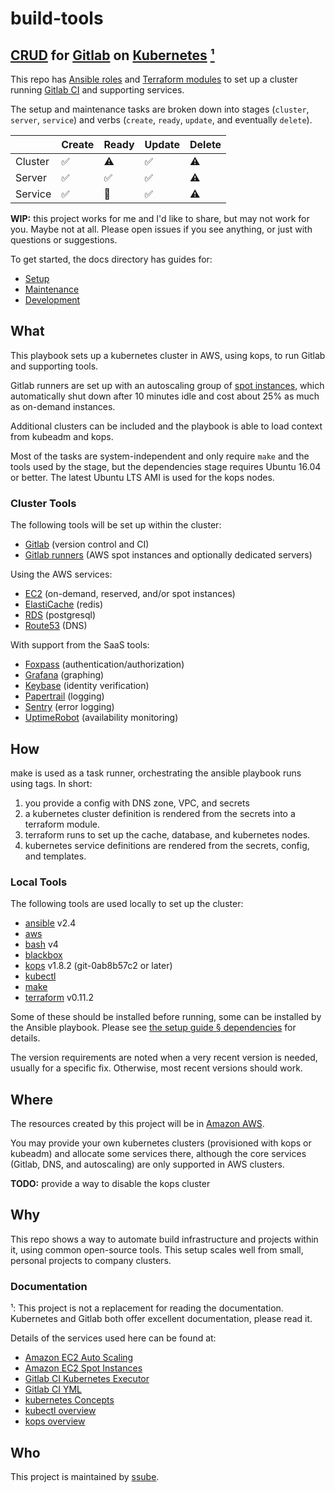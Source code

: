 # build-tools

## [CRUD](https://en.wikipedia.org/wiki/Create,_read,_update_and_delete) for [Gitlab](https://about.gitlab.com/) on [Kubernetes](https://kubernetes.io/) [¹](#documentation)

This repo has [Ansible roles](http://docs.ansible.com/ansible/latest/playbooks_reuse_roles.html) and
[Terraform modules](https://www.terraform.io/docs/modules/usage.html) to set up a cluster running
[Gitlab CI](https://docs.gitlab.com/ee/ci/) and supporting services.

The setup and maintenance tasks are broken down into stages (`cluster`, `server`, `service`) and
verbs (`create`, `ready`, `update`, and eventually `delete`).

|         | Create |  Ready | Update |  Delete |
| ------- | ------ | ------ | ------ | ------- |
| Cluster |     ✅ |    ⚠  |     ✅ |     ⚠ |
|  Server |     ✅ |    ✅  |     ✅ |     ⚠ |
| Service |     ✅ |    🚫  |     ✅ |     ⚠ |

**WIP:** this project works for me and I'd like to share, but may not work for you. Maybe not at all.
Please open issues if you see anything, or just with questions or suggestions.

To get started, the docs directory has guides for:

- [Setup](docs/setup.md)
- [Maintenance](docs/maintenance.md)
- [Development](docs/development.md)

## What

This playbook sets up a kubernetes cluster in AWS, using kops, to run Gitlab and supporting tools.

Gitlab runners are set up with an autoscaling group of [spot instances](https://aws.amazon.com/ec2/spot/), which
automatically shut down after 10 minutes idle and cost about 25% as much as on-demand instances.

Additional clusters can be included and the playbook is able to load context from kubeadm and kops.

Most of the tasks are system-independent and only require `make` and the tools used by the stage, but the
dependencies stage requires Ubuntu 16.04 or better. The latest Ubuntu LTS AMI is used for the kops nodes.

### Cluster Tools

The following tools will be set up within the cluster:

- [Gitlab](https://about.gitlab.com/) (version control and CI)
- [Gitlab runners](https://docs.gitlab.com/runner/) (AWS spot instances and optionally dedicated servers)

Using the AWS services:

- [EC2](https://aws.amazon.com/ec2/) (on-demand, reserved, and/or spot instances)
- [ElastiCache](https://aws.amazon.com/elasticache/) (redis)
- [RDS](https://aws.amazon.com/rds/) (postgresql)
- [Route53](https://aws.amazon.com/route53/) (DNS)

With support from the SaaS tools:

- [Foxpass](https://www.foxpass.com/) (authentication/authorization)
- [Grafana](https://grafana.com/) (graphing)
- [Keybase](https://keybase.io/) (identity verification)
- [Papertrail](https://papertrailapp.com/) (logging)
- [Sentry](https://sentry.io/) (error logging)
- [UptimeRobot](https://uptimerobot.com/) (availability monitoring)

## How

make is used as a task runner, orchestrating the ansible playbook runs using tags. In short:

1. you provide a config with DNS zone, VPC, and secrets
1. a kubernetes cluster definition is rendered from the secrets into a terraform module.
1. terraform runs to set up the cache, database, and kubernetes nodes.
1. kubernetes service definitions are rendered from the secrets, config, and templates.

### Local Tools

The following tools are used locally to set up the cluster:

- [ansible](https://www.ansible.com/) v2.4
- [aws](https://aws.amazon.com/cli/)
- [bash](https://www.gnu.org/software/bash/) v4
- [blackbox](https://github.com/StackExchange/blackbox)
- [kops](https://github.com/kubernetes/kops) v1.8.2 (git-0ab8b57c2 or later)
- [kubectl](https://kubernetes.io/docs/reference/kubectl/overview/)
- [make](https://www.gnu.org/software/make/)
- [terraform](https://www.terraform.io/) v0.11.2

Some of these should be installed before running, some can be installed by the Ansible playbook. Please see
[the setup guide § dependencies](docs/setup.md#dependencies) for details.

The version requirements are noted when a very recent version is needed, usually for a specific fix. Otherwise,
most recent versions should work.

## Where

The resources created by this project will be in [Amazon AWS](https://aws.amazon.com).

You may provide your own kubernetes clusters (provisioned with kops or kubeadm) and allocate some services there,
although the core services (Gitlab, DNS, and autoscaling) are only supported in AWS clusters.

**TODO:** provide a way to disable the kops cluster

## Why

This repo shows a way to automate build infrastructure and projects within it, using common open-source tools. This
setup scales well from small, personal projects to company clusters.

### Documentation

¹: This project is not a replacement for reading the documentation. Kubernetes and Gitlab both offer excellent
documentation, please read it.

Details of the services used here can be found at:

- [Amazon EC2 Auto Scaling](https://docs.aws.amazon.com/autoscaling/plans/userguide/what-is-aws-auto-scaling.html)
- [Amazon EC2 Spot Instances](https://aws.amazon.com/ec2/spot/details/)
- [Gitlab CI Kubernetes Executor](https://docs.gitlab.com/runner/executors/kubernetes.html)
- [Gitlab CI YML](https://docs.gitlab.com/ce/ci/yaml/README.html#gitlab-ci-yml)
- [kubernetes Concepts](https://kubernetes.io/docs/concepts/)
- [kubectl overview](https://kubernetes.io/docs/reference/kubectl/overview/)
- [kops overview](https://github.com/kubernetes/kops/blob/master/docs/cli/kops.md)

## Who

This project is maintained by [ssube](https://github.com/ssube/).